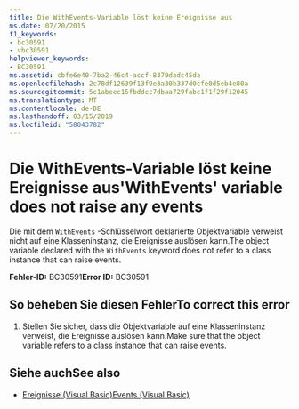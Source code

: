 ```yaml
---
title: Die WithEvents-Variable löst keine Ereignisse aus
ms.date: 07/20/2015
f1_keywords:
- bc30591
- vbc30591
helpviewer_keywords:
- BC30591
ms.assetid: cbfe6e40-7ba2-46c4-accf-8379dadc45da
ms.openlocfilehash: 2c78df12639f13f9e3a30b337d0cfe0d5eb4e80a
ms.sourcegitcommit: 5c1abeec15fbddcc7dbaa729fabc1f1f29f12045
ms.translationtype: MT
ms.contentlocale: de-DE
ms.lasthandoff: 03/15/2019
ms.locfileid: "58043782"
---
```

# <a name="withevents-variable-does-not-raise-any-events"></a><span data-ttu-id="c00c5-102">Die WithEvents-Variable löst keine Ereignisse aus</span><span class="sxs-lookup"><span data-stu-id="c00c5-102">'WithEvents' variable does not raise any events</span></span>
<span data-ttu-id="c00c5-103">Die mit dem `WithEvents` -Schlüsselwort deklarierte Objektvariable verweist nicht auf eine Klasseninstanz, die Ereignisse auslösen kann.</span><span class="sxs-lookup"><span data-stu-id="c00c5-103">The object variable declared with the `WithEvents` keyword does not refer to a class instance that can raise events.</span></span>  
  
 <span data-ttu-id="c00c5-104">**Fehler-ID:** BC30591</span><span class="sxs-lookup"><span data-stu-id="c00c5-104">**Error ID:** BC30591</span></span>  
  
## <a name="to-correct-this-error"></a><span data-ttu-id="c00c5-105">So beheben Sie diesen Fehler</span><span class="sxs-lookup"><span data-stu-id="c00c5-105">To correct this error</span></span>  
  
1.  <span data-ttu-id="c00c5-106">Stellen Sie sicher, dass die Objektvariable auf eine Klasseninstanz verweist, die Ereignisse auslösen kann.</span><span class="sxs-lookup"><span data-stu-id="c00c5-106">Make sure that the object variable refers to a class instance that can raise events.</span></span>  
  
## <a name="see-also"></a><span data-ttu-id="c00c5-107">Siehe auch</span><span class="sxs-lookup"><span data-stu-id="c00c5-107">See also</span></span>

- [<span data-ttu-id="c00c5-108">Ereignisse (Visual Basic)</span><span class="sxs-lookup"><span data-stu-id="c00c5-108">Events (Visual Basic)</span></span>](~/docs/visual-basic/programming-guide/language-features/events/index.md)
